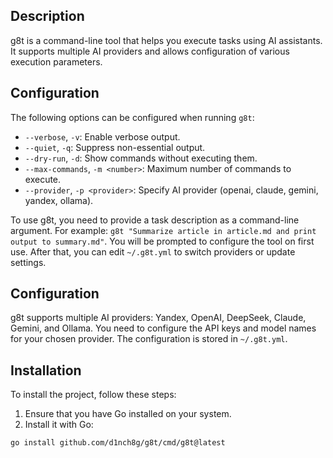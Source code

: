 ## Description

g8t is a command-line tool that helps you execute tasks using AI assistants. It supports multiple AI providers and allows configuration of various execution parameters.

## Configuration

The following options can be configured when running `g8t`:

- `--verbose`, `-v`: Enable verbose output.
- `--quiet`, `-q`: Suppress non-essential output.
- `--dry-run`, `-d`: Show commands without executing them.
- `--max-commands`, `-m <number>`: Maximum number of commands to execute.
- `--provider`, `-p <provider>`: Specify AI provider (openai, claude, gemini, yandex, ollama).

To use g8t, you need to provide a task description as a command-line argument. For example: `g8t "Summarize article in article.md and print output to summary.md"`. You will be prompted to configure the tool on first use. After that, you can edit `~/.g8t.yml` to switch providers or update settings.

## Configuration

g8t supports multiple AI providers: Yandex, OpenAI, DeepSeek, Claude, Gemini, and Ollama. You need to configure the API keys and model names for your chosen provider. The configuration is stored in `~/.g8t.yml`.

## Installation

To install the project, follow these steps:

1. Ensure that you have Go installed on your system.
2. Install it with Go:

```sh
go install github.com/d1nch8g/g8t/cmd/g8t@latest
```
